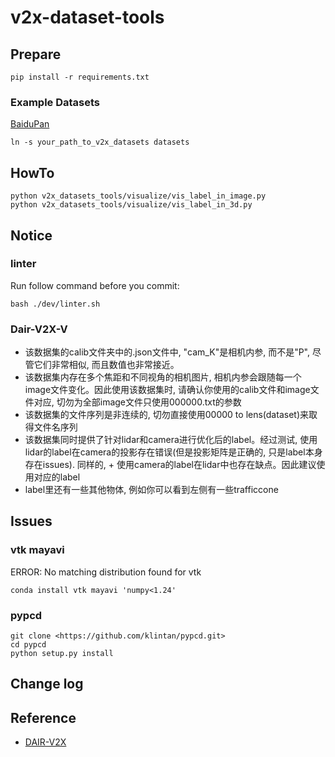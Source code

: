 # v2x-dataset-tools

## Prepare

```shell
pip install -r requirements.txt
```

### Example Datasets

[BaiduPan](https://pan.baidu.com/s/1Bj97xzdT6i6c-NBPxnsWRA?pwd=6puw)

```shell
ln -s your_path_to_v2x_datasets datasets
```

## HowTo

```shell
python v2x_datasets_tools/visualize/vis_label_in_image.py
python v2x_datasets_tools/visualize/vis_label_in_3d.py
```

## Notice

### linter

Run follow command before you commit:

```shell
bash ./dev/linter.sh
```

### Dair-V2X-V

+ 该数据集的calib文件夹中的.json文件中, "cam_K"是相机内参, 而不是"P", 尽管它们非常相似, 而且数值也非常接近。
+ 该数据集内存在多个焦距和不同视角的相机图片, 相机内参会跟随每一个image文件变化。因此使用该数据集时, 请确认你使用的calib文件和image文件对应, 切勿为全部image文件只使用000000.txt的参数
+ 该数据集的文件序列是非连续的, 切勿直接使用00000 to lens(dataset)来取得文件名序列
+ 该数据集同时提供了针对lidar和camera进行优化后的label。经过测试, 使用lidar的label在camera的投影存在错误(但是投影矩阵是正确的, 只是label本身存在issues). 同样的, + 使用camera的label在lidar中也存在缺点。因此建议使用对应的label
+ label里还有一些其他物体, 例如你可以看到左侧有一些trafficcone

## Issues

### vtk mayavi

ERROR: No matching distribution found for vtk

```shell
conda install vtk mayavi 'numpy<1.24'
```

### pypcd

```shell
git clone <https://github.com/klintan/pypcd.git>
cd pypcd
python setup.py install
```

## Change log

## Reference

+ [DAIR-V2X](https://github.com/AIR-THU/DAIR-V2X)
